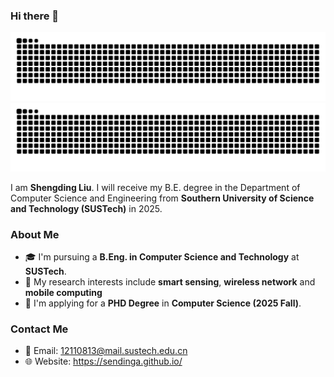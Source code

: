 ### Hi there 👋

![light](https://github.com/SendingA/SendingA/blob/output/github-contribution-grid-snake.svg#gh-light-mode-only)
![dark](https://github.com/SendingA/SendingA/blob/output/github-contribution-grid-snake-dark.svg#gh-dark-mode-only)

I am **Shengding Liu**. I will receive my B.E. degree in the Department of Computer Science and Engineering from **Southern University of Science and Technology (SUSTech)** in 2025. 

### About Me

- 🎓 I'm pursuing a **B.Eng. in Computer Science and Technology** at **SUSTech**.
- 🌱 My research interests include **smart sensing**, **wireless network** and **mobile computing** 
- 🎯 I'm applying for a **PHD Degree** in **Computer Science (2025 Fall)**.

### Contact Me

- 📧 Email: [12110813@mail.sustech.edu.cn](mailto:12110813@mail.sustech.edu.cn)
- 🌐 Website: https://sendinga.github.io/

<!-- ### GitHub Stats

![Shengding Liu's GitHub Stats](https://github-readme-stats.vercel.app/api?username=sendinga&show_icons=true&count_private=true&theme=radical) -->